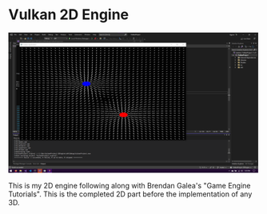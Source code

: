 # Vulkan 2D Engine

<img alt="alt_text" width="500px" src="ScreenShots/Screenshot 2022-09-30 173526.png" />

This is my 2D engine following along with Brendan Galea's "Game Engine Tutorials". This is the completed 2D part before the implementation of any 3D.
